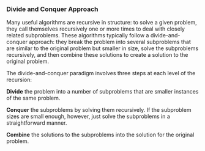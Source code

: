 ### Divide and Conquer Approach

Many useful algorithms are recursive in structure: to solve a given problem, they
call themselves recursively one or more times to deal with closely related subproblems.
These algorithms typically follow a divide-and-conquer approach: they
break the problem into several subproblems that are similar to the original problem
but smaller in size, solve the subproblems recursively, and then combine these
solutions to create a solution to the original problem.

The divide-and-conquer paradigm involves three steps at each level of the recursion:

**Divide** the problem into a number of subproblems that are smaller instances of the
same problem.

**Conquer** the subproblems by solving them recursively. If the subproblem sizes are
small enough, however, just solve the subproblems in a straightforward manner.

**Combine** the solutions to the subproblems into the solution for the original problem.